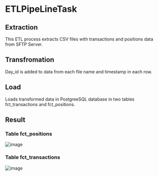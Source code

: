 # ETLPipeLineTask

## Extraction
This ETL process extracts CSV files with transactions and positions data from SFTP Server. 

## Transfromation
Day_id is added to data from each file name and timestamp in each row. 

## Load
Loads transformed data in PostgreeSQL database in two tables fct_transactions and fct_positions.

## Result

### Table fct_positions

![image](https://user-images.githubusercontent.com/118864207/214380667-f2f16746-c344-41bc-af9e-08b6f95b240b.png)


### Table fct_transactions

![image](https://user-images.githubusercontent.com/118864207/214380485-7b6313ed-a1ff-48b0-ac66-dab34bd2c47c.png)


